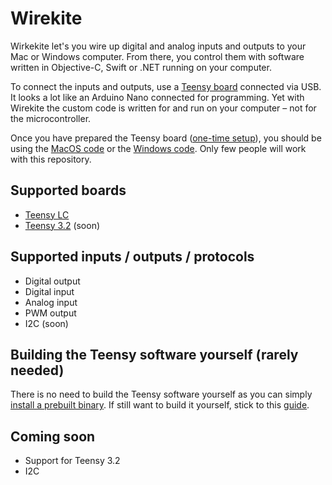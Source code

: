 # Wirekite

Wirkekite let's you wire up digital and analog inputs and outputs to your Mac or Windows computer. From there, you control them with software written in Objective-C, Swift or .NET running on your computer. 

To connect the inputs and outputs, use a [Teensy board](https://www.pjrc.com/teensy/) connected via USB. It looks a lot like an Arduino Nano connected for programming. Yet with Wirekite the custom code is written for and run on your computer – not for the microcontroller.

Once you have prepared the Teensy board ([one-time setup](docs/prepare_teensy.md)), you should be using the [MacOS code](https://github.com/manuelbl/WirekiteMac) or the [Windows code](https://github.com/manuelbl/WirekiteWin). Only few people will work with this repository.


## Supported boards

- [Teensy LC](https://www.pjrc.com/store/teensylc.html)
- [Teensy 3.2](https://www.pjrc.com/store/teensy32.html) (soon)


## Supported inputs / outputs / protocols

- Digital output
- Digital input
- Analog input
- PWM output
- I2C (soon)


## Building the Teensy software yourself (rarely needed)

There is no need to build the Teensy software yourself as
you can simply [install a prebuilt binary](docs/prepare_teensy.md).
If still want to build it yourself, stick to this [guide](docs/build_wirekite.md).

## Coming soon

- Support for Teensy 3.2
- I2C
